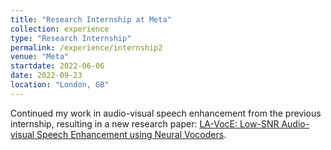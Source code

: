 ```yaml
---
title: "Research Internship at Meta"
collection: experience
type: "Research Internship"
permalink: /experience/internship2
venue: "Meta"
startdate: 2022-06-06
date: 2022-09-23
location: "London, GB"
---
```


Continued my work in audio-visual speech enhancement from the previous internship, resulting in a new research paper: [LA-VocE: Low-SNR Audio-visual Speech Enhancement using Neural Vocoders](https://arxiv.org/abs/2211.10999).